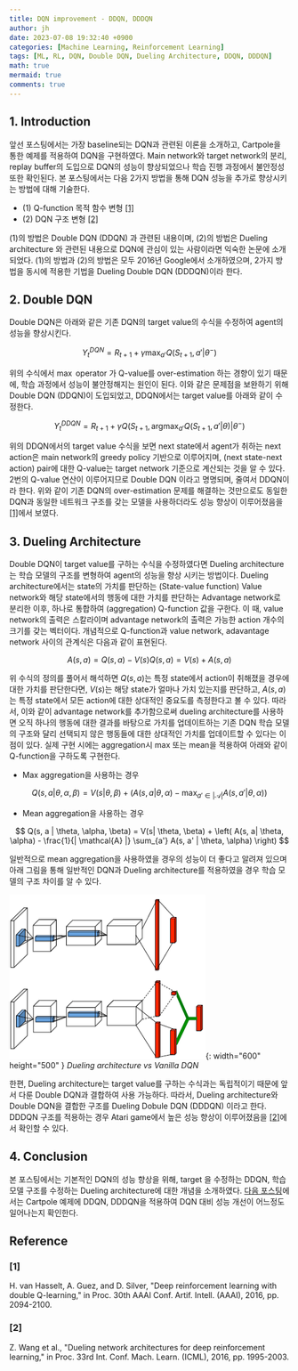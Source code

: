 ```yaml
---
title: DQN improvement - DDQN, DDDQN
author: jh
date: 2023-07-08 19:32:40 +0900
categories: [Machine Learning, Reinforcement Learning]
tags: [ML, RL, DQN, Double DQN, Dueling Architecture, DDQN, DDDQN]
math: true
mermaid: true
comments: true
---
```


## 1. Introduction

앞선 포스팅에서는 가장 baseline되는 DQN과 관련된 이론을 소개하고, Cartpole을 통한 예제를 적용하여 DQN을 구현하였다. 
Main network와 target network의 분리, replay buffer의 도입으로 DQN의 성능이 향상되었으나 학습 진행 과정에서 불안정성 또한 확인된다. 
본 포스팅에서는 다음 2가지 방법을 통해 DQN 성능을 추가로 향상시키는 방법에 대해 기술한다. 

 - (1) Q-function 목적 함수 변형 [[1]](#1)
 - (2) DQN 구조 변형 [[2]](#2)

(1)의 방법은 Double DQN (DDQN) 과 관련된 내용이며, (2)의 방법은 Dueling architecture 와 관련된 내용으로 DQN에 관심이 있는 사람이라면 익숙한 논문에 소개되었다. 
(1)의 방법과 (2)의 방법은 모두 2016년 Google에서 소개하였으며, 2가지 방법을 동시에 적용한 기법을 Dueling Double DQN (DDDQN)이라 한다. 


## 2. Double DQN

Double DQN은 아래와 같은 기존 DQN의 target value의 수식을 수정하여 agent의 성능을 향상시킨다.  

$$
Y_{t}^{DQN} = R_{t+1} + \gamma \max_{a'}Q \left( S_{t+1}, a' | \theta^{-} \right) 
$$

위의 수식에서 $\max$ operator 가 Q-value를 over-estimation 하는 경향이 있기 때문에, 학습 과정에서 성능이 불안정해지는 원인이 된다. 
이와 같은 문제점을 보완하기 위해 Double DQN (DDQN)이 도입되었고, DDQN에서는 target value를 아래와 같이 수정한다. 

$$
Y_{t}^{DDQN} = R_{t+1} + \gamma Q(S_{t+1}, \text{arg}\max_{a'} Q \left( S_{t+1}, a'| \theta) | \theta^{-} \right) 
$$

위의 DDQN에서의 target value 수식을 보면 next state에서 agent가 취하는 next action은 main network의 greedy policy 기반으로 이루어지며, (next state-next action) pair에 대한 Q-value는 target network 기준으로 계산되는 것을 알 수 있다. 
2번의 Q-value 연산이 이루어지므로 Double DQN 이라고 명명되며, 줄여서 DDQN이라 한다. 
위와 같이 기존 DQN의 over-estimation 문제를 해결하는 것만으로도 동일한 DQN과 동일한 네트워크 구조를 갖는 모델을 사용하더라도 성능 향상이 이루어졌음을 [[1]](#1)에서 보였다.   


## 3. Dueling Architecture 

Double DQN이 target value를 구하는 수식을 수정하였다면 Dueling architecture는 학습 모델의 구조를 변형하여 agent의 성능을 향상 시키는 방법이다. 
Dueling architecture에서는 state의 가치를 판단하는 (State-value function) Value network와 해당 state에서의 행동에 대한 가치를 판단하는 Advantage network로 분리한 이후, 하나로 통합하여 (aggregation) Q-function 값을 구한다. 
이 때, value network의 출력은 스칼라이며 advantage network의 출력은 가능한 action 개수의 크기를 갖는 벡터이다. 
개념적으로 Q-function과 value network, adavantage network 사이의 관계식은 다음과 같이 표현된다. 

$$
    A(s, a) = Q(s, a) - V(s)
    Q(s, a) = V(s) + A(s, a)
$$

위 수식의 정의를 풀어서 해석하면 $Q(s, a)$는 특정 state에서 action이 취해졌을 경우에 대한 가치를 판단한다면, $V(s)$는 해당 state가 얼마나 가치 있는지를 판단하고, $A(s, a)$는 특정 state에서 모든 action에 대한 상대적인 중요도를 측정한다고 볼 수 있다. 
따라서, 이와 같이 advantage network를 추가함으로써 dueling architecture를 사용하면 오직 하나의 행동에 대한 결과를 바탕으로 가치를 업데이트하는 기존 DQN 학습 모델의 구조와 달리 선택되지 않은 행동들에 대한 상대적인 가치를 업데이트할 수 있다는 이점이 있다. 
실제 구현 시에는 aggregation시 max 또는 mean을 적용하여 아래와 같이 Q-function을 구하도록 구현한다. 

 - Max aggregation을 사용하는 경우 

$$
    Q(s, a | \theta, \alpha, \beta) = V(s| \theta, \beta) + \left( A(s, a| \theta, \alpha) - \max_{a' \in |\mathcal{A}|} A(s, a' | \theta, \alpha) \right)
$$


 - Mean aggregation을 사용하는 경우 


$$
    Q(s, a | \theta, \alpha, \beta) = V(s| \theta, \beta) + \left( A(s, a| \theta, \alpha) - \frac{1}{| \mathcal{A} |} \sum_{a'} A(s, a' | \theta, \alpha) \right)
$$


일반적으로 mean aggregation을 사용하였을 경우의 성능이 더 좋다고 알려져 있으며 아래 그림을 통해 일반적인 DQN과 Dueling architecture를 적용하였을 경우 학습 모델의 구조 차이를 알 수 있다. 

![dddqn-concept](/assets/img/posts/dqn_improvement/dueling_architecture.png){: width="600" height="500" }
_Dueling architecture vs Vanilla DQN_

한편, Dueling architecture는 target value를 구하는 수식과는 독립적이기 때문에 앞서 다룬 Double DQN과 결합하여 사용 가능하다. 
따라서, Dueling architecture와 Double DQN을 결합한 구조를 Dueling Dobule DQN (DDDQN) 이라고 한다. 
DDDQN 구조를 적용하는 경우 Atari game에서 높은 성능 향상이 이루어졌음을 [[2]](#2)에서 확인할 수 있다. 


## 4. Conclusion 
본 포스팅에서는 기본적인 DQN의 성능 향상을 위해, target 을 수정하는 DDQN, 학습 모델 구조를 수정하는 Dueling architecture에 대한 개념을 소개하였다. 
[다음 포스팅](https://friendlyvillain.github.io/posts/ddqn-dddqn-example/)에서는 Cartpole 예제에 DDQN, DDDQN을 적용하여 DQN 대비 성능 개선이 어느정도 일어나는지 확인한다. 


## Reference
### [1] 
H. van Hasselt, A. Guez, and D. Silver, "Deep reinforcement learning with double Q-learning," in Proc. 30th AAAI Conf. Artif. Intell. (AAAI), 2016, pp. 2094-2100.

### [2] 
Z. Wang et al., "Dueling network architectures for deep reinforcement learning," in Proc. 33rd Int. Conf. Mach. Learn. (ICML), 2016, pp. 1995-2003.